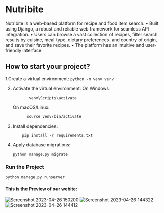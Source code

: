 # Nutribite
Nutribite is a web-based platform for recipe and food item search.
• Built using Django, a robust and reliable web framework for seamless API integration.
• Users can browse a vast collection of recipes, filter search results by cuisine, meal type, dietary preferences, and country of origin, and save their favorite recipes.
• The platform has an intuitive and user-friendly interface.
## How to start your project?

1.Create a virtual environment:
    ```
    python -m venv venv
    ```
    
2. Activate the virtual environment:
    On Windows:
    ```
           venv\Scripts\activate
    ```
    
    On macOS/Linux:
    ```
          source venv/bin/activate
    ```
    
3. Install dependencies:
   ```
       pip install -r requirements.txt
   ```

4. Apply database migrations:
   ```
   python manage.py migrate
   ```

 ### Run the Project
```
python manage.py runserver
```
#### This is the Preview of our webite:
![Screenshot 2023-04-26 150200](https://github.com/CodewithAbhi7/Nutribite/assets/112254825/286d1cb3-5acb-4da6-ad3f-66f719d45eed)
![Screenshot 2023-04-26 144322](https://github.com/CodewithAbhi7/Nutribite/assets/112254825/42e0c8ae-9cc2-4c4a-be3a-e8b5cc780eb5)
![Screenshot 2023-04-26 144412](https://github.com/CodewithAbhi7/Nutribite/assets/112254825/8bd565fe-a186-43a7-a694-ff7849a5983f)

